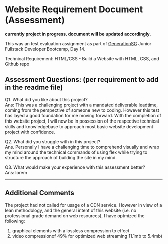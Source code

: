 # Website Requirement Document (Assessment)

**currently project in progress. document will be updated accordingly.**

This was an test evaluation assignment as part of [GenerationSG](https://singapore.generation.org/launch-your-career-in-tech/) Junior Fullstack Developer Bootcamp, Day 14.


Technical Requirement:
HTML/CSS - Build a Website with HTML, CSS, and Github repo

<h2>Assessment Questions: (per requirement to add in the readme file)</h2> 
  <p></p>
  <p></p>
Q1. What did you like about this project?
  <br>
Ans: This was a challenging project with a mandated deliverable leadtime, coming from the perspective of someone new to coding. However this test has layed a good foundation for me moving forward. With the completion of this website project, I will now be in possession of the respective technical skills and knowledgebase to approach most basic website development project with confidence.
  <p></p>
  <p></p>
Q2. What did you struggle with in this project?
  <br>
Ans. Personally I have a challenging time to comprehend visually and wrap my mind around the technical commands of using flex while trying to structure the approach of building the site in my mind.
  <p></p>
  <p></p>
Q3. What would make your experience with this assessment better?
  <br>
Ans: lorem

-------------------
Additional Comments
-------------------
The project had not called for usage of a CDN service. However in view of a lean methodology, and the general intent of this website (i.e. no professional grade demand on web resources), I have optmized the following:
1. graphical elements with a lossless compression to effect 
2. video compressionof 49% for optimized web streaming 11.1mb to 5.4mb)  
